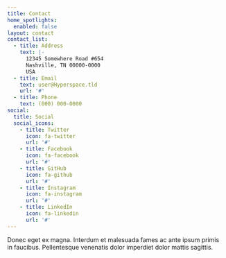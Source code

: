 ```yaml
---
title: Contact
home_spotlights:
  enabled: false
layout: contact
contact_list:
  - title: Address
    text: |-
      12345 Somewhere Road #654
      Nashville, TN 00000-0000
      USA
  - title: Email
    text: user@Hyperspace.tld
    url: '#'
  - title: Phone
    text: (000) 000-0000
social:
  title: Social
  social_icons:
    - title: Twitter
      icon: fa-twitter
      url: '#'
    - title: Facebook
      icon: fa-facebook
      url: '#'
    - title: GitHub
      icon: fa-github
      url: '#'
    - title: Instagram
      icon: fa-instagram
      url: '#'
    - title: LinkedIn
      icon: fa-linkedin
      url: '#'
---
```


Donec eget ex magna. Interdum et malesuada fames ac ante ipsum primis in faucibus. Pellentesque venenatis dolor imperdiet dolor mattis sagittis. 
